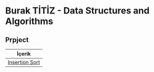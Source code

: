 # Burak TİTİZ - Data Structures and Algorithms

## Prpject

|İçerik
|:---------------------:
| [Insertion Sort](https://github.com/buraktitiz/data_structures_and_algorithms)
